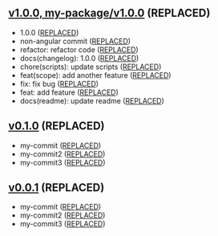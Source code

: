 ## [v1.0.0, my-package/v1.0.0](https://www.my-repo.com/compare/v0.1.0...v1.0.0) (REPLACED)

- 1.0.0 ([REPLACED](https://www.my-repo.com/commit/REPLACED))
- non-angular commit ([REPLACED](https://www.my-repo.com/commit/REPLACED))
- refactor: refactor code ([REPLACED](https://www.my-repo.com/commit/REPLACED))
- docs(changelog): 1.0.0 ([REPLACED](https://www.my-repo.com/commit/REPLACED))
- chore(scripts): update scripts ([REPLACED](https://www.my-repo.com/commit/REPLACED))
- feat(scope): add another feature ([REPLACED](https://www.my-repo.com/commit/REPLACED))
- fix: fix bug ([REPLACED](https://www.my-repo.com/commit/REPLACED))
- feat: add feature ([REPLACED](https://www.my-repo.com/commit/REPLACED))
- docs(readme): update readme ([REPLACED](https://www.my-repo.com/commit/REPLACED))

## [v0.1.0](https://www.my-remote.com/tags) (REPLACED)

- my-commit ([REPLACED](https://www.my-remote.com/commit/REPLACED))
- my-commit2 ([REPLACED](https://www.my-remote.com/commit/REPLACED))
- my-commit3 ([REPLACED](https://www.my-remote.com/commit/REPLACED))

## [v0.0.1](https://www.my-remote.com/tags) (REPLACED)

- my-commit ([REPLACED](https://www.my-remote.com/commit/REPLACED))
- my-commit2 ([REPLACED](https://www.my-remote.com/commit/REPLACED))
- my-commit3 ([REPLACED](https://www.my-remote.com/commit/REPLACED))
